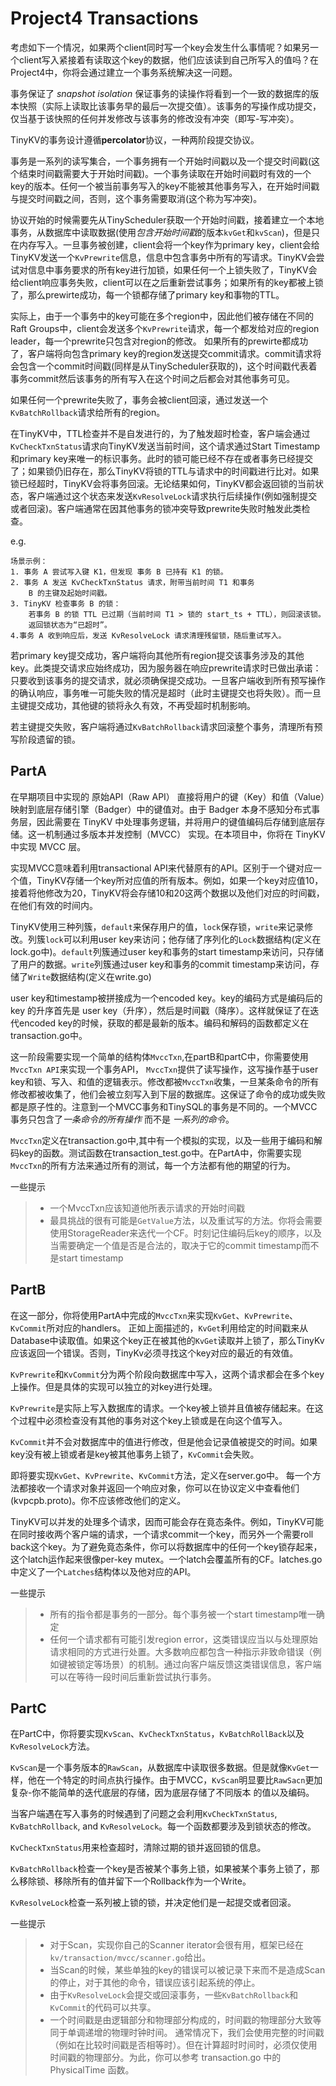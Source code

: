 # Project4 Transactions

考虑如下一个情况，如果两个client同时写一个key会发生什么事情呢？如果另一个client写入紧接着有读取这个key的数据，他们应该读到自己所写入的值吗？在Project4中，你将会通过建立一个事务系统解决这一问题。

事务保证了 *snapshot isolation* 保证事务的读操作将看到一个一致的数据库的版本快照（实际上读取比该事务早的最后一次提交值）。该事务的写操作成功提交，仅当基于该快照的任何并发修改与该事务的修改没有冲突（即写-写冲突）。

TinyKV的事务设计遵循**percolator**协议，一种两阶段提交协议。

事务是一系列的读写集合，一个事务拥有一个开始时间戳以及一个提交时间戳(这个结束时间戳需要大于开始时间戳)。一个事务读取在开始时间戳时有效的一个key的版本。任何一个被当前事务写入的key不能被其他事务写入，在开始时间戳与提交时间戳之间，否则，这个事务需要取消(这个称为写冲突)。

协议开始的时候需要先从TinyScheduler获取一个开始时间戳，接着建立一个本地事务，从数据库中读取数据(使用*包含开始时间戳*的版本`kvGet`和`kvScan`)，但是只在内存写入。一旦事务被创建，client会将一个key作为primary key，client会给TinyKV发送一个`KvPrewrite`信息，信息中包含事务中所有的写请求。TinyKV会尝试对信息中事务要求的所有key进行加锁，如果任何一个上锁失败了，TinyKV会给client响应事务失败，client可以在之后重新尝试事务；如果所有的key都被上锁了，那么prewirte成功，每一个锁都存储了primary key和事物的TTL。

实际上，由于一个事务中的key可能在多个region中，因此他们被存储在不同的Raft Groups中，client会发送多个`KvPrewrite`请求，每一个都发给对应的region leader，每一个prewrite只包含对region的修改。
如果所有的prewirte都成功了，客户端将向包含primary key的region发送提交commit请求。commit请求将会包含一个commit时间戳(同样是从TinyScheduler获取的)，这个时间戳代表着事务commit然后该事务的所有写入在这个时间之后都会对其他事务可见。

如果任何一个prewrite失败了，事务会被client回滚，通过发送一个`KvBatchRollback`请求给所有的region。

在TinyKV中，TTL检查并不是自发进行的，为了触发超时检查，客户端会通过`KvCheckTxnStatus`请求向TinyKV发送当前时间，这个请求通过Start Timestamp和primary key来唯一的标识事务。此时的锁可能已经不存在或者事务已经提交了；如果锁仍旧存在，那么TinyKV将锁的TTL与请求中的时间戳进行比对。如果锁已经超时，TinyKV会将事务回滚。无论结果如何，TinyKV都会返回锁的当前状态，客户端通过这个状态来发送`KvResolveLock`请求执行后续操作(例如强制提交或者回滚)。客户端通常在因其他事务的锁冲突导致prewrite失败时触发此类检查。

e.g.
```text
场景示例：
1. 事务 A 尝试写入键 K1，但发现 事务 B 已持有 K1 的锁。
2. 事务 A 发送 KvCheckTxnStatus 请求，附带当前时间 T1 和事务 
    B 的主键及起始时间戳。
3. TinyKV 检查事务 B 的锁：
    若事务 B 的锁 TTL 已过期（当前时间 T1 > 锁的 start_ts + TTL），则回滚该锁。
    返回锁状态为“已超时”。
4.事务 A 收到响应后，发送 KvResolveLock 请求清理残留锁，随后重试写入。
```

若primary key提交成功，客户端将向其他所有region提交该事务涉及的其他key。此类提交请求应始终成功，因为服务器在响应prewrite请求时已做出承诺：只要收到该事务的提交请求，就必须确保提交成功。一旦客户端收到所有预写操作的确认响应，事务唯一可能失败的情况是超时（此时主键提交也将失败）。而一旦主键提交成功，其他键的锁将永久有效，不再受超时机制影响。

若主键提交失败，客户端将通过`KvBatchRollback`请求回滚整个事务，清理所有预写阶段遗留的锁。

## PartA
在早期项目中实现的 原始API（Raw API） 直接将用户的键（Key）和值（Value）映射到底层存储引擎（Badger）中的键值对。由于 Badger 本身不感知分布式事务层，因此需要在 TinyKV 中处理事务逻辑，并将用户的键值编码后存储到底层存储。这一机制通过多版本并发控制（MVCC） 实现。在本项目中，你将在 TinyKV 中实现 MVCC 层。

实现MVCC意味着利用transactional API来代替原有的API。区别于一个键对应一个值，TinyKV存储一个key所对应值的所有版本。例如，如果一个key对应值10，接着将他修改为20，TinyKV将会存储10和20这两个数据以及他们对应的时间戳，在他们有效的时间内。

TinyKV使用三种列簇，`default`来保存用户的值，`lock`保存锁，`write`来记录修改。列簇`lock`可以利用user key来访问；他存储了序列化的`Lock`数据结构(定义在lock.go中)。`default`列簇通过user key和事务的start timestamp来访问，只存储了用户的数据。`write`列簇通过user key和事务的commit timestamp来访问，存储了`Write`数据结构(定义在write.go)

user key和timestamp被拼接成为一个encoded key。key的编码方式是编码后的 key 的升序首先是 user key（升序），然后是时间戳（降序）。这样就保证了在迭代encoded key的时候，获取的都是最新的版本。编码和解码的函数都定义在transaction.go中。

这一阶段需要实现一个简单的结构体`MvccTxn`,在partB和partC中，你需要使用`MvccTxn API`来实现一个事务API， `MvccTxn`提供了读写操作，这写操作基于user key和锁、写入、和值的逻辑表示。修改都被`MvccTxn`收集，一旦某条命令的所有修改都被收集了，他们会被立刻写入到下层的数据库。这保证了命令的成功或失败都是原子性的。注意到一个MVCC事务和TinySQL的事务是不同的。一个MVCC事务只包含了*一条命令的所有操作* 而不是 *一系列的命令*。

`MvccTxn`定义在transaction.go中,其中有一个模拟的实现，以及一些用于编码和解码key的函数。测试函数在transaction_test.go中。在PartA中，你需要实现`MvccTxn`的所有方法来通过所有的测试，每一个方法都有他的期望的行为。

一些提示
>- 一个MvccTxn应该知道他所表示请求的开始时间戳
>- 最具挑战的很有可能是`GetValue`方法，以及重试写的方法。你将会需要使用StorageReader来迭代一个CF。时刻记住编码后key的顺序，以及当需要确定一个值是否是合法的，取决于它的commit timestamp而不是start timestamp


## PartB
在这一部分，你将使用PartA中完成的`MvccTxn`来实现`KvGet`、`KvPrewrite`、`KvCommit`所对应的handlers。
正如上面描述的，`KvGet`利用给定的时间戳来从Database中读取值。如果这个key正在被其他的`KvGet`读取并上锁了，那么TinyKv应该返回一个错误。否则，TinyKv必须寻找这个key对应的最近的有效值。

`KvPrewrite`和`KvCommit`分为两个阶段向数据库中写入，这两个请求都会在多个key上操作。但是具体的实现可以独立的对key进行处理。

`KvPrewrite`是实际上写入数据库的请求。一个key被上锁并且值被存储起来。在这个过程中必须检查没有其他的事务对这个key上锁或是在向这个值写入。

`KvCommit`并不会对数据库中的值进行修改，但是他会记录值被提交的时间。如果key没有被上锁或者是key被其他事务上锁了，`KvCommit`会失败。

即将要实现`KvGet`、`KvPrewrite`、`KvCommit`方法，定义在server.go中。 每一个方法都接收一个请求对象并返回一个响应对象，你可以在协议定义中查看他们(kvpcpb.proto)。你不应该修改他们的定义。

TinyKV可以并发的处理多个请求，因而可能会存在竟态条件。例如，TinyKV可能在同时接收两个客户端的请求，一个请求commit一个key，而另外一个需要roll back这个key。为了避免竟态条件，你可以将数据库中的任何一个key锁存起来，这个latch运作起来很像per-key mutex。一个latch会覆盖所有的CF。latches.go中定义了一个`Latches`结构体以及他对应的API。

一些提示
>- 所有的指令都是事务的一部分。每个事务被一个start timestamp唯一确定
>- 任何一个请求都有可能引发region error，这类错误应当以与处理原始请求相同的方式进行处置。大多数响应都包含一种指示非致命错误（例如键被锁定等场景）的机制。通过向客户端反馈这类错误信息，客户端可以在等待一段时间后重新尝试执行事务。

## PartC
在PartC中，你将要实现`KvScan`、`KvCheckTxnStatus`，`KvBatchRollBack`以及`KvResolveLock`方法。

`KvScan`是一个事务版本的`RawScan`，从数据库中读取很多数据。但是就像`KvGet`一样，他在一个特定的时间点执行操作。由于MVCC，`KvScan`明显要比`RawSacn`更加复杂-你不能简单的迭代底层的存储，因为底层存储了不同版本
的值以及编码。

当客户端遇在写入事务的时候遇到了问题之会利用`KvCheckTxnStatus`, `KvBatchRollback`, and `KvResolveLock`。每一个函数都要涉及到锁状态的修改。

`KvCheckTxnStatus`用来检查超时，清除过期的锁并返回锁的信息。

`KvBatchRollback`检查一个key是否被某个事务上锁，如果被某个事务上锁了，那么移除锁、移除所有的值并留下一个Rollback作为一个Write。

`KvResolveLock`检查一系列被上锁的锁，并决定他们是一起提交或者回滚。

一些提示
> - 对于Scan，实现你自己的Scanner iterator会很有用，框架已经在`kv/transaction/mvcc/scanner.go`给出。
> - 当Scan的时候，某些单独的key的错误可以被记录下来而不是造成Scan的停止，对于其他的命令，错误应该引起系统的停止。
> - 由于`KvResolveLock`会提交或回滚事务，一些`KvBatchRollback`和`KvCommit`的代码可以共享。
> - 一个时间戳是由逻辑部分和物理部分构成的，时间戳的物理部分大致等同于单调递增的物理时钟时间。
通常情况下，我们会使用完整的时间戳（例如在比较时间戳是否相等时）。但在计算超时时间时，必须仅使用时间戳的物理部分。为此，你可以参考 transaction.go 中的 PhysicalTime 函数。